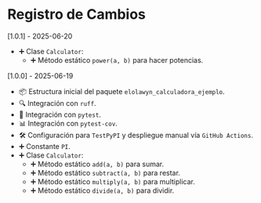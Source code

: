 # Registro de Cambios

[1.0.1] - 2025-06-20

* ➕ Clase `Calculator`:
    * ➕ Método estático `power(a, b)` para hacer potencias.

[1.0.0] - 2025-06-19

* 📦 Estructura inicial del paquete `elolawyn_calculadora_ejemplo`.
* 🔍 Integración con `ruff`.
* 🧪 Integración con `pytest`.
* 📊 Integración con `pytest-cov`.
* 🛠️ Configuración para `TestPyPI` y despliegue manual vía `GitHub Actions`.
* ➕ Constante `PI`.
* ➕ Clase `Calculator`:
    * ➕ Método estático `add(a, b)` para sumar.
    * ➕ Método estático `subtract(a, b)` para restar.
    * ➕ Método estático `multiply(a, b)` para multiplicar.
    * ➕ Método estático `divide(a, b)` para dividir.
